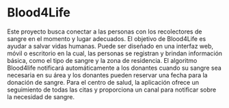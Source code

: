 # Blood4Life
Este proyecto busca conectar a las personas con los recolectores de sangre en el momento y lugar adecuados. El objetivo de Blood4Life es ayudar a salvar vidas humanas.
Puede ser diseñado en una interfaz web, móvil o escritorio en la cual, las personas se registran y brindan información básica, como el tipo de sangre y la zona de residencia.
El algoritmo Blood4life notificará automáticamente a los donantes cuando su sangre sea necesaria en su área y los donantes pueden reservar una fecha para la donación de sangre.
Para el centro de salud, la aplicación ofrece un seguimiento de todas las citas y proporciona un canal para notificar sobre la necesidad de sangre.

